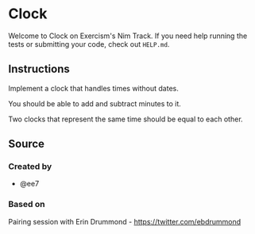 # Clock

Welcome to Clock on Exercism's Nim Track.
If you need help running the tests or submitting your code, check out `HELP.md`.

## Instructions

Implement a clock that handles times without dates.

You should be able to add and subtract minutes to it.

Two clocks that represent the same time should be equal to each other.

## Source

### Created by

- @ee7

### Based on

Pairing session with Erin Drummond - https://twitter.com/ebdrummond